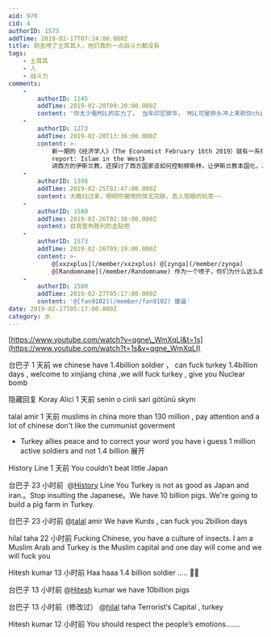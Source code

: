 ```yaml
---
aid: 970
cid: 4
authorID: 1573
addTime: 2019-02-17T07:24:00.000Z
title: 刚去喷了土耳其人，他们真的一点战斗力都没有
tags:
    - 土耳其
    - 人
    - 战斗力
comments:
    -
        authorID: 1145
        addTime: 2019-02-20T09:20:00.000Z
        content: '你太少看MSL的实力了， 当年印尼排华， MSL可是排头冲上来砍你chinese, 人家战斗力不是嘴炮， 直接上大刀血拼的。'
    -
        authorID: 1273
        addTime: 2019-02-20T13:36:00.000Z
        content: >-
            新一期的《经济学人》（The Economist February 16th 2019）就有一系列文章。 《Special
            report: Islam in the West》
            讲西方的伊斯兰教，还探讨了西方国家该如何控制穆斯林，让伊斯兰教本国化，减少外国势力影响。
    -
        authorID: 1398
        addTime: 2019-02-25T02:47:00.000Z
        content: 大略扫过来，明明你被喷的体无完肤，丢人现眼的玩意~~
    -
        authorID: 1580
        addTime: 2019-02-26T02:38:00.000Z
        content: 自我宣布胜利的去贴吧
    -
        authorID: 1573
        addTime: 2019-02-26T09:19:00.000Z
        content: >-
            @[xxzxplus](/member/xxzxplus) @[zynga](/member/zynga)
            @[Randomname](/member/Randomname) 作为一个喷子，你们为什么这么自卑 碰上国内喷子，你们输定了
    -
        authorID: 1580
        addTime: 2019-02-27T05:17:00.000Z
        content: '@[fan9102](/member/fan9102) 傻逼'
date: 2019-02-27T05:17:00.000Z
category: 水
---
```


[https://www.youtube.com/watch?v=qgne\_WmXqLI&t=1s](https://www.youtube.com/watch?t=1s&v=qgne_WmXqLI)

台巴子 1 天前 we chinese have 1.4billion soldier ， can fuck turkey 1.4billion days , welcome to xinjiang china ,we will fuck turkey , give you Nuclear bomb﻿

隐藏回复 Koray Alici 1 天前 senin o cinli sari götünü skym﻿

talal amir 1 天前 muslims in china more than 130 million , pay attention and a lot of chinese don't like the cummunist goverment

*   Turkey allies peace and to correct your word you have i guess 1 million active soldiers and not 1.4 billion﻿ 展开

History Line 1 天前 You couldn’t beat little Japan﻿

台巴子 23 小时前 ​ @[History](/member/History) Line You Turkey is not as good as Japan and iran.。Stop insulting the Japanese。We have 10 billion pigs. We're going to build a pig farm in Turkey.﻿

台巴子 23 小时前 @[talal](/member/talal) amir We have Kurds , can fuck you 2billion days﻿

hilal taha 22 小时前 Fucking Chinese, you have a culture of insects. I am a Muslim Arab and Turkey is the Muslim capital and one day will come and we will fuck you﻿

Hitesh kumar 13 小时前 Haa haaa 1.4 billion soldier ..... 🤣🤣﻿

台巴子 13 小时前 @[Hitesh](/member/Hitesh) kumar we have 10billion pigs﻿

台巴子 13 小时前（修改过） @[hilal](/member/hilal) taha Terrorist‘s Capital , turkey﻿

Hitesh kumar 12 小时前 You should respect the people’s emotions.......
